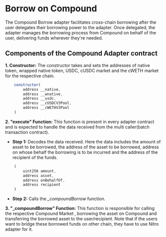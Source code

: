 # Borrow on Compound

The Compound Borrow adapter facilitates cross-chain borrowing after the user delegates their borrowing power to the adapter. Once delegated, the adapter manages the borrowing process from Compound on behalf of the user, delivering funds wherever they're needed.

## Components of the Compound Adapter contract

**1. Constructor:** The constructor takes and sets the addresses of native token, wrapped native token, USDC, cUSDC market and the cWETH market for the respective chain.

```javascript
    constructor(
        address __native,
        address __wnative,
        address __usdc,
        address __cUSDCV3Pool,
        address __cWETHV3Pool
    )
```

**2. "execute" Function:** This function is present in every adapter contract and is expected to handle the data received from the multi caller(batch transaction contract).

- **Step 1:** Decodes the data received. Here the data includes the amount of asset to be borrowed, the address of the asset to be borrowed, address on whose behalf the borrowing is to be incurred and the address of the recipient of the funds.

```javascript
    (
        uint256 amount,
        address asset,
        address onBehalfOf,
        address recipient
    )
```

- **Step 2:** Calls the *_compoundBorrow* function.

**3. "_compoundBorrow" Function:** This function is responsible for calling the respective Compound Market , borrowing the asset on Compound and transferring the borrowed asset to the user/recipient. Note that if the users want to bridge these borrowed funds on other chain, they have to use Nitro adapter for it.
